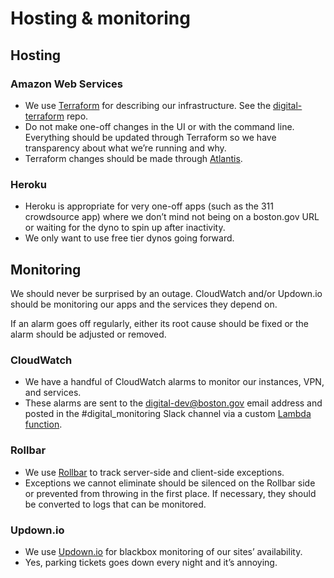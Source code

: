 # Hosting & monitoring

## Hosting

### Amazon Web Services 

* We use [Terraform](https://www.terraform.io/) for describing our infrastructure. See the [digital-terraform](https://github.com/CityOfBoston/digital-terraform/) repo.
* Do not make one-off changes in the UI or with the command line. Everything should be updated through Terraform so we have transparency about what we’re running and why.
* Terraform changes should be made through [Atlantis](https://www.runatlantis.io/).

### Heroku

* Heroku is appropriate for very one-off apps \(such as the 311 crowdsource app\) where we don’t mind not being on a boston.gov URL or waiting for the dyno to spin up after inactivity.
* We only want to use free tier dynos going forward.

## Monitoring

We should never be surprised by an outage. CloudWatch and/or Updown.io should be monitoring our apps and the services they depend on.

If an alarm goes off regularly, either its root cause should be fixed or the alarm should be adjusted or removed.

### CloudWatch

* We have a handful of CloudWatch alarms to monitor our instances, VPN, and services.
* These alarms are sent to the digital-dev@boston.gov email address and posted in the \#digital\_monitoring Slack channel via a custom [Lambda function](https://github.com/CityOfBoston/digital-lambda).

### Rollbar

* We use [Rollbar](https://www.rollbar.com/) to track server-side and client-side exceptions.
* Exceptions we cannot eliminate should be silenced on the Rollbar side or prevented from throwing in the first place. If necessary, they should be converted to logs that can be monitored.

### Updown.io 

* We use [Updown.io](https://updown.io/) for blackbox monitoring of our sites’ availability.
* Yes, parking tickets goes down every night and it’s annoying.

